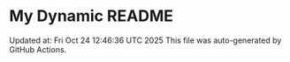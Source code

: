 # My Dynamic README
Updated at: Fri Oct 24 12:46:36 UTC 2025
This file was auto-generated by GitHub Actions.
